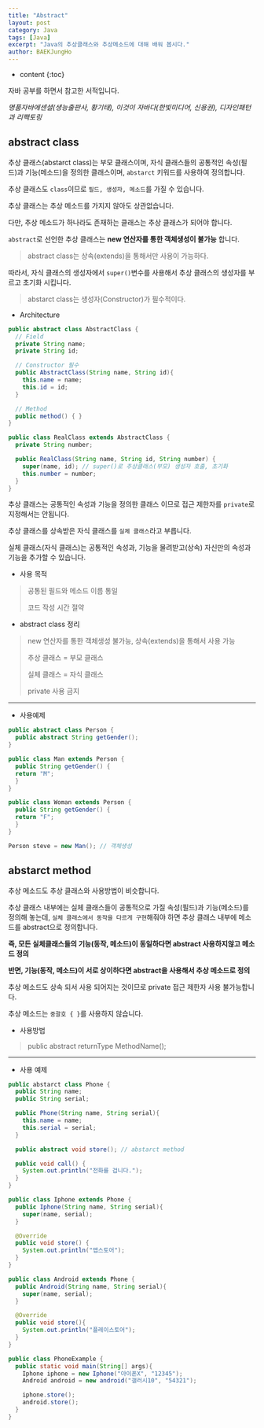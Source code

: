 ```yaml
---
title: "Abstract"
layout: post
category: Java
tags: [Java]
excerpt: "Java의 추상클래스와 추상메소드에 대해 배워 봅시다."
author: BAEKJungHo
---
```


* content
{:toc}

자바 공부를 하면서 참고한 서적입니다.

_명품자바에센셜(생능출판사, 황기태), 이것이 자바다(한빛미디어, 신용권), 디자인패턴과 리팩토링_

## abstract class

  추상 클래스(abstarct class)는 부모 클래스이며, 자식 클래스들의 공통적인 속성(필드)과 기능(메소드)을
  정의한 클래스이며, `abstarct` 키워드를 사용하여 정의합니다.

  추상 클래스도 `class`이므로 `필드, 생성자, 메소드`를 가질 수 있습니다.

  추상 클래스는 추상 메소드를 가지지 않아도 상관없습니다.

  다만, 추상 메소드가 하나라도 존재하는 클래스는 추상 클래스가 되어야 합니다.

  `abstract`로 선언한 추상 클래스는 __new 연산자를 통한 객체생성이 불가능__ 합니다.

  > abstract class는 상속(extends)을 통해서만 사용이 가능하다.

  따라서, 자식 클래스의 생성자에서 `super()`변수를 사용해서 추상 클래스의 생성자를 부르고 초기화 시킵니다.

  > abstarct class는 생성자(Constructor)가 필수적이다.

  - Architecture

  ```java
  public abstract class AbstractClass {
    // Field
    private String name;
    private String id;

    // Constructor 필수
    public AbstractClass(String name, String id){
      this.name = name;
      this.id = id;
    }

    // Method
    public method() { }
  }

  public class RealClass extends AbstractClass {
    private String number;

    public RealClass(String name, String id, String number) {
      super(name, id); // super()로 추상클래스(부모) 생성자 호출, 초기화
      this.number = number;
    }
  }
  ```

  추상 클래스는 공통적인 속성과 기능을 정의한 클래스 이므로 접근 제한자를 `private`로 지정해서는 안됩니다.

  추상 클래스를 상속받은 자식 클래스를 `실체 클래스`라고 부릅니다.

  실체 클래스(자식 클래스)는 공통적인 속성과, 기능을 물려받고(상속) 자신만의 속성과 기능을 추가할 수 있습니다.

  - 사용 목적

  > 공통된 필드와 메소드 이름 통일
  >
  > 코드 작성 시간 절약

  - abstract class 정리

  > new 연산자를 통한 객체생성 불가능, 상속(extends)을 통해서 사용 가능
  >
  > 추상 클래스 = 부모 클래스
  >
  > 실체 클래스 = 자식 클래스
  >
  > private 사용 금지

  -----------------------------------------------------------------------------

  - 사용예제

  ```java
  public abstract class Person {
    public abstract String getGender();
  }

  public class Man extends Person {
    public String getGender() {
    return "M";
    }
  }

  public class Woman extends Person {
    public String getGender() {
    return "F";
    }
  }

  Person steve = new Man(); // 객체생성
  ```

## abstarct method

  추상 메소드도 추상 클래스와 사용방법이 비슷합니다.

  추상 클래스 내부에는 실체 클래스들이 공통적으로 가질 속성(필드)과 기능(메소드)를 정의해 놓는데,
  `실체 클래스에서 동작을 다르게 구현`해줘야 하면 추상 클래스 내부에 메소드를 abstract으로 정의합니다.

  __즉, 모든 실체클래스들의 기능(동작, 메소드)이 동일하다면 abstract 사용하지않고 메소드 정의__

  __반면, 기능(동작, 메소드)이 서로 상이하다면 abstract을 사용해서 추상 메소드로 정의__

  추상 메소드도 상속 되서 사용 되어지는 것이므로 private 접근 제한자 사용 불가능합니다.

  추상 메소드는 `중괄호 { }`를 사용하지 않습니다.

  - 사용방법

  > public abstract returnType MethodName();

  -----------------------------------------------------------------------------

  - 사용 예제

  ```java
  public abstarct class Phone {
    public String name;
    public String serial;

    public Phone(String name, String serial){
      this.name = name;
      this.serial = serial;
    }

    public abstract void store(); // abstarct method

    public void call() {
      System.out.println("전화를 겁니다.");
    }
  }

  public class Iphone extends Phone {
    public Iphone(String name, String serial){
      super(name, serial);
    }

    @Override
    public void store() {
      System.out.println("앱스토어");
    }
  }

  public class Android extends Phone {
    public Android(String name, String serial){
      super(name, serial);
    }

    @Override
    public void store(){
      System.out.println("플레이스토어");
    }
  }

  public class PhoneExample {
    public static void main(String[] args){
      Iphone iphone = new Iphone("아이폰X", "12345");
      Android android = new android("갤러시10", "54321");

      iphone.store();
      android.store();
    }
  }
  ```
